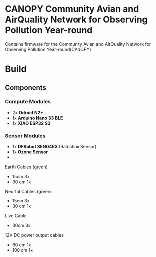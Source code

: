 # CANOPY Community Avian and AirQuality Network for Observing Pollution Year-round
Contains firmware for the Community Avian and AirQuality Network for Observing Pollution Year-round(CANOPY)


# Build 

## Components

### Compute Modules
* 2x **Odroid N2+** 
* 1x **Arduino Nano 33 BLE**
* 1x **XIAO ESP32 S3**

### Sensor Modules
* 1x **DFRobot SEN0463** (Radiation Sensor)
* 1x **Ozone Sensor**
* 


Earth Cables (green)
* 15cm 3x
* 30 cm 1x
  
Neurtal Cables (green)
* 15cm 3x
* 30 cm 1x

Live Cable 
* 30cm 3x


12V DC power output cables
* 60 cm 1x
* 100 cm 1x
  
